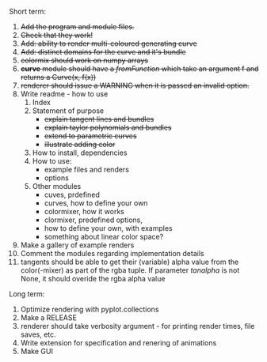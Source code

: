 Short term:

1. ~~Add the program and module files.~~
2. ~~Check that they work!~~
6. ~~Add: ability to render multi-coloured generating curve~~
7. ~~Add: distinct domains for the curve and it's bundle~~
8. ~~colormix should work on numpy arrays~~
12. ~~__curve__ module should have a _fromFunction_ which take an argument f and returns a Curve(x, f(x))~~
10. ~~renderer should issue a WARNING when it is passed an invalid option.~~
4. Write readme - how to use 
    1. Index
    2. Statement of purpose
        * ~~explain tangent lines and bundles~~
        * ~~explain taylor polynomials and bundles~~
        * ~~extend to parametric curves~~
        * ~~illustrate adding color~~
    3. How to install, dependencies
    4. How to use:
        * example files and renders
        * options
    4. Other modules
        * cuves, prdefined
        * curves, how to define your own
        * colormixer, how it works
        * clormixer, predefined options,
        * how to define your own, with examples
        * something about linear color space?
3. Make a gallery of example renders
5. Comment the modules regarding implementation details
9. tangents should be able to get their (variable) alpha value from the color(-mixer) as part of the rgba tuple. If parameter _tanalpha_ is not None, it should overide the rgba alpha value

Long term:

1. Optimize rendering with pyplot.collections
2. Make a RELEASE
11. renderer should take verbosity argument - for printing render times, file saves, etc.
3. Write extension for specification and renering of animations
4. Make GUI
